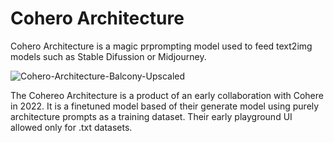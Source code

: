 # Cohero Architecture

Cohero Architecture is a magic prprompting model used to feed text2img models such as Stable Difussion or Midjourney. 


![Cohero-Architecture-Balcony-Upscaled](https://user-images.githubusercontent.com/11755966/229001921-ac0da2ba-c308-4c77-ad9f-7f41746c42f6.png)


The Cohereo Architecture is a product of an early collaboration with Cohere in 2022. It is a finetuned model based of their generate model using purely architecture prompts as a training dataset. Their early playground UI allowed only for .txt datasets. 

